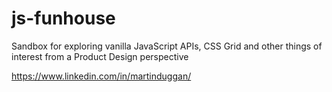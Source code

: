 # js-funhouse
Sandbox for exploring vanilla JavaScript APIs, CSS Grid and other things of interest from a Product Design perspective

https://www.linkedin.com/in/martinduggan/
